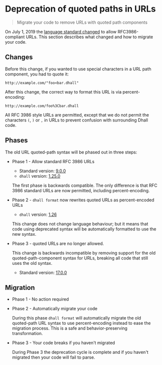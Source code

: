 # Deprecation of quoted paths in URLs

> Migrate your code to remove URLs with quoted path components

On July 1, 2019 the [language standard changed](https://github.com/dhall-lang/dhall-lang/pull/604) to allow RFC3986-compliant URLs.  This section describes what changed and how to migrate your code.

## Changes

Before this change, if you wanted to use special characters in a URL path component, you had to quote it:

```dhall
http://example.com/"foo<bar.dhall"
```

After this change, the correct way to format this URL is via percent-encoding:

```dhall
http://example.com/foo%3Cbar.dhall
```

All RFC 3986 style URLs are permitted, except that we do not permit the characters `(`, `)` or `,` in URLs to prevent confusion with surrounding Dhall code.

## Phases

The old URL quoted-path syntax will be phased out in three steps:

* Phase 1 - Allow standard RFC 3986 URLs

  * Standard version: [9.0.0](https://github.com/dhall-lang/dhall-lang/releases/tag/v9.0.0)
  * `dhall` version: [1.25.0](https://github.com/dhall-lang/dhall-haskell/releases/tag/1.25.0)

  The first phase is backwards compatible.  The only difference is that RFC 3986 standard URLs are now permitted, including percent-encoding.

* Phase 2 - `dhall format` now rewrites quoted URLs as percent-encoded URLs

  * `dhall` version: [1.26](https://github.com/dhall-lang/dhall-haskell/releases/tag/1.26.0)
  
  This change does not change language behaviour; but it means that code using deprecated syntax will be automatically formatted to use the new syntax.

* Phase 3 - quoted URLs are no longer allowed.

  This change is backwards incompatible by removing support for the old quoted-path-component syntax for URLs, breaking all code that still uses the old syntax.

  * Standard version: [17.0.0](https://github.com/dhall-lang/dhall-lang/releases/tag/v17.0.0)

## Migration

* Phase 1 - No action required

* Phase 2 - Automatically migrate your code

   During this phase `dhall format` will automatically migrate the old quoted-path URL syntax to use percent-encoding instead to ease the migration process.  This is a safe and behavior-preserving transformation.

* Phase 3 - Your code breaks if you haven't migrated

  During Phase 3 the deprecation cycle is complete and if you haven't migrated then your code will fail to parse.
